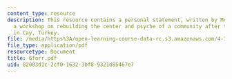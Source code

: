 ```yaml
---
content_type: resource
description: This resource contains a personal statement, written by Molly Forr, about
  a workshop on rebuilding the center and psyche of a community after two earthquakes
  in Cay, Turkey.
file: /media/https%3A/open-learning-course-data-rc.s3.amazonaws.com/4-170-ecuador-workshop-fall-2006/82003d1c2cf016323bf89321d85467e7_6forr.pdf
file_type: application/pdf
resourcetype: Document
title: 6forr.pdf
uid: 82003d1c-2cf0-1632-3bf8-9321d85467e7
---
```

